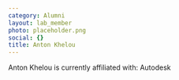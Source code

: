 ```yaml
---
category: Alumni
layout: lab_member
photo: placeholder.png
social: {}
title: Anton Khelou
---
```


Anton Khelou is currently affiliated with: Autodesk